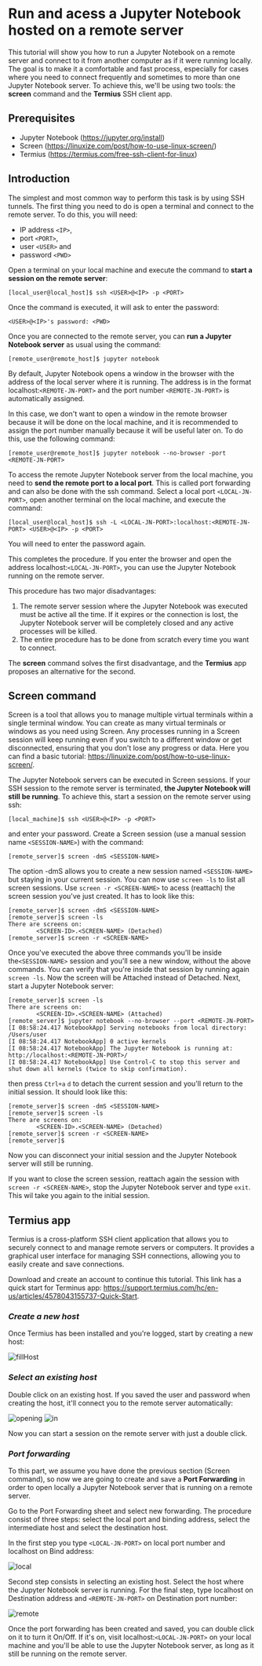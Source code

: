 # Run and acess a Jupyter Notebook hosted on a remote server

This tutorial will show you how to run a Jupyter Notebook on a remote server and connect to it from another computer as if it were running locally. The goal is to make it a comfortable and fast process, especially for cases where you need to connect frequently and sometimes to more than one Jupyter Notebook server. To achieve this, we'll be using two tools: the **screen** command and the **Termius** SSH client app.

## Prerequisites

* Jupyter Notebook (https://jupyter.org/install)
* Screen (https://linuxize.com/post/how-to-use-linux-screen/)
* Termius (https://termius.com/free-ssh-client-for-linux)

## Introduction

The simplest and most common way to perform this task is by using SSH tunnels. The first thing you need to do is open a terminal and connect to the remote server. To do this, you will need:

 * IP address ```<IP>```,
 * port ```<PORT>```,
 * user ```<USER>``` and
 * password ```<PWD>```

Open a terminal on your local machine and execute the command to **start a session on the remote server**:

```
[local_user@local_host]$ ssh <USER>@<IP> -p <PORT>
```

Once the command is executed, it will ask to enter the password:

```
<USER>@<IP>'s password: <PWD>
```

Once you are connected to the remote server, you can **run a Jupyter Notebook server** as usual using the command:

```
[remote_user@remote_host]$ jupyter notebook
```

By default, Jupyter Notebook opens a window in the browser with the address of the local server where it is running. The address is in the format localhost:```<REMOTE-JN-PORT>``` and the port number ```<REMOTE-JN-PORT>``` is automatically assigned.

In this case, we don't want to open a window in the remote browser because it will be done on the local machine, and it is recommended to assign the port number manually because it will be useful later on. To do this, use the following command:

```
[remote_user@remote_host]$ jupyter notebook --no-browser -port <REMOTE-JN-PORT>
```

To access the remote Jupyter Notebook server from the local machine, you need to **send the remote port to a local port**. This is called port forwarding and can also be done with the ssh command. Select a local port ```<LOCAL-JN-PORT>```, open another terminal on the local machine, and execute the command:

```
[local_user@local_host]$ ssh -L <LOCAL-JN-PORT>:localhost:<REMOTE-JN-PORT> <USER>@<IP> -p <PORT>
```

You will need to enter the password again.

This completes the procedure. If you enter the browser and open the address localhost:```<LOCAL-JN-PORT>```, you can use the Jupyter Notebook running on the remote server.

This procedure has two major disadvantages:

1.   The remote server session where the Jupyter Notebook was executed must be active all the time. If it expires or the connection is lost, the Jupyter Notebook server will be completely closed and any active processes will be killed.
2.   The entire procedure has to be done from scratch every time you want to connect.

The **screen** command solves the first disadvantage, and the **Termius** app proposes an alternative for the second.

## Screen command

Screen is a tool that allows you to manage multiple virtual terminals within a single terminal window. You can create as many virtual terminals or windows as you need using Screen. Any processes running in a Screen session will keep running even if you switch to a different window or get disconnected, ensuring that you don't lose any progress or data. Here you can find a basic tutorial: https://linuxize.com/post/how-to-use-linux-screen/.

The Jupyter Notebook servers can be executed in Screen sessions. If your SSH session to the remote server is terminated, **the Jupyter Notebook will still be running**. To achieve this, start a session on the remote server using ssh:

```
[local_machine]$ ssh <USER>@<IP> -p <PORT>
```

and enter your password. Create a Screen session (use a manual session name ```<SESSION-NAME>```) with the command:

```
[remote_server]$ screen -dmS <SESSION-NAME>
```

The option -dmS allows you to create a new session named ```<SESSION-NAME>``` but staying in your current session. You can now use ```screen -ls``` to list all screen sessions. Use ```screen -r <SCREEN-NAME>``` to acess (reattach) the screen session you've just created. It has to look like this:

```
[remote_server]$ screen -dmS <SESSION-NAME>
[remote_server]$ screen -ls
There are screens on:
        <SCREEN-ID>.<SCREEN-NAME> (Detached)
[remote_server]$ screen -r <SCREEN-NAME>
```

Once you've executed the above three commands you'll be inside the```<SESSION-NAME>``` session and you'll see a new window, without the above commands. You can verify that you're inside that session by running again ```screen -ls```. Now the screen will be Attached instead of Detached. Next, start a Jupyter Notebook server:

```
[remote_server]$ screen -ls
There are screens on:
        <SCREEN-ID>.<SCREEN-NAME> (Attached)
[remote_server]$ jupyter notebook --no-browser --port <REMOTE-JN-PORT>
[I 08:58:24.417 NotebookApp] Serving notebooks from local directory: /Users/user
[I 08:58:24.417 NotebookApp] 0 active kernels
[I 08:58:24.417 NotebookApp] The Jupyter Notebook is running at: http://localhost:<REMOTE-JN-PORT>/
[I 08:58:24.417 NotebookApp] Use Control-C to stop this server and shut down all kernels (twice to skip confirmation).
```


then press ```Ctrl+a``` ```d``` to detach the current session and you'll return to the initial session. It should look like this:

```
[remote_server]$ screen -dmS <SESSION-NAME>
[remote_server]$ screen -ls
There are screens on:
        <SCREEN-ID>.<SCREEN-NAME> (Detached)
[remote_server]$ screen -r <SCREEN-NAME>
[remote_server]$ 
```
Now you can disconnect your initial session and the Jupyter Notebook server will still be running. 

If you want to close the screen session, reattach again the session with ```screen -r <SCREEN-NAME>```, stop the Jupyter Notebook server and type ```exit```. This wil take you again to the initial session. 

## Termius app

Termius is a cross-platform SSH client application that allows you to securely connect to and manage remote servers or computers. It provides a graphical user interface for managing SSH connections, allowing you to easily create and save connections. 


Download and create an account to continue this tutorial. This link has a quick start for Terminus app: https://support.termius.com/hc/en-us/articles/4578043155737-Quick-Start.

### *Create a new host*

Once Termius has been installed and you're logged, start by creating a new host:

![fillHost](https://user-images.githubusercontent.com/77857908/236705527-985fbae5-4545-429d-9b0e-faba4b3dff31.png)

### *Select an existing host*

Double click on an existing host. If you saved the user and password when creating the host, it'll connect you to the remote server automatically:

![opening](https://user-images.githubusercontent.com/77857908/236706850-7b1f55d1-3cb4-44b2-8843-f3ac89dac4d0.png) ![in](https://user-images.githubusercontent.com/77857908/236705795-47f5fbf9-11bc-48ce-a6b1-1e812c908804.png)

Now you can start a session on the remote server with just a double click.

### *Port forwarding* 

To this part, we assume you have done the previous section (Screen command), so now we are going to create and save a **Port Forwarding** in order to open locally a Jupyter Notebook server that is running on a remote server.

Go to the Port Forwarding sheet and select new forwarding. The procedure consist of three steps: select the local port and binding address, select the intermediate host and select the destination host.

In the first step you type ```<LOCAL-JN-PORT>``` on local port number and localhost on Bind address:

![local](https://user-images.githubusercontent.com/77857908/236706271-194195e1-2040-4e9b-9d17-4a06b6cb1486.png)

Second step consists in selecting an existing host. Select the host where the Jupyter Notebook server is running. For the final step, type localhost on Destination address and ```<REMOTE-JN-PORT>``` on Destination port number:

![remote](https://user-images.githubusercontent.com/77857908/236706368-50b3a7a3-771b-44a4-ae21-8415e363761f.png)

Once the port forwarding has been created and saved, you can double click on it to turn it On/Off. If it's on, visit localhost:```<LOCAL-JN-PORT>``` on your local machine and you'll be able to use the Jupyter Notebook server, as long as it still be running on the remote server.  
